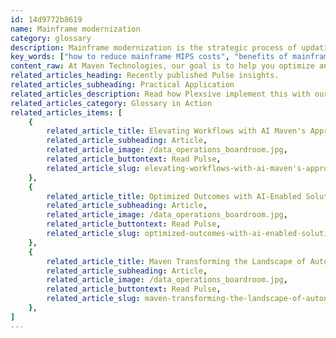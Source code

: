 ```yaml
---
id: 14d9772b8619
name: Mainframe modernization
category: glossary
description: Mainframe modernization is the strategic process of updating or migrating legacy mainframe systems to enhance their interface, code, cost, performance, and maintainability, often leveraging cloud technology for improved efficiency and competitive advantage.
key_words: ["how to reduce mainframe MIPS costs", "benefits of mainframe modernization to businesses", "what is involved in mainframe system upgrades", "migrating from mainframe to cloud-based platforms", "how does mainframe modernization improve performance", "cost savings with cloud-hosted mainframe solutions", "simplifying access to mainframe business logic and data", "impact of mainframe modernization on capex", "accelerating development cycles through mainframe modernization", "advantages of mainframe modernization for competitive edge"]
content_raw: At Maven Technologies, our goal is to help you optimize and modernize your business’s technological abilities, and one of the ways we achieve this is through mainframe modernization. Mainframe modernization, in essence, refers to the process through which we upgrade or migrate your existing mainframe system, honing in on several key areas - interface, code, cost, performance and maintainability. In more extensive modernization projects, this could involve the total migration of code and functions to a platform that utilizes state-of-the-art technology and is even cloud-hosted. There are numerous business benefits of mainframe modernization. To start, it helps reduce MIPS (millions of instructions per second) costs, a key factor in mainframe computing efficiency. Moreover, it unearths and simplifies access to retained business logic and data trapped within your mainframe system. Mainframe modernization also introduces the consumer to the exceptional capital expenditure (capex) benefits of the cloud, especially for fluctuating workloads. Moving to a cloud-based or plan can ensure your expenditure matches your usage, ensuring that you're not overspending on unused resources. One of the most compelling advantages of mainframe modernization is the speed it brings to development, deployment and release processes. Faster turnarounds mean you can deliver your products or services to the market at a quicker rate, providing you with a competitive edge. Embrace the power of elite technology with our professional, experienced team here at Maven Technologies and witness firsthand how mainframe modernization can unlock productivity and drive your business forward in the modern world.
related_articles_heading: Recently published Pulse insights.
related_articles_subheading: Practical Application
related_articles_description: Read how Plexsive implement this with our clients.
related_articles_category: Glossary in Action
related_articles_items: [
	{
		related_article_title: Elevating Workflows with AI Maven's Approach,
		related_article_subheading: Article,
		related_article_image: /data_operations_boardroom.jpg,
		related_article_buttontext: Read Pulse,
		related_article_slug: elevating-workflows-with-ai-maven's-approach
	},
	{
		related_article_title: Optimized Outcomes with AI-Enabled Solutions,
		related_article_subheading: Article,
		related_article_image: /data_operations_boardroom.jpg,
		related_article_buttontext: Read Pulse,
		related_article_slug: optimized-outcomes-with-ai-enabled-solutions
	},
	{
		related_article_title: Maven Transforming the Landscape of Autonomous Vehicles,
		related_article_subheading: Article,
		related_article_image: /data_operations_boardroom.jpg,
		related_article_buttontext: Read Pulse,
		related_article_slug: maven-transforming-the-landscape-of-autonomous-vehicles
	},
]
---
```

